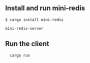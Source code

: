 


## Install and run mini-redis
```
$ cargo install mini-redis

mini-redis-server
```

## Run the client
```
  cargo run 
```